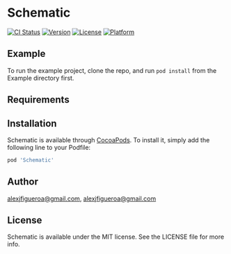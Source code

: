 # Schematic

[![CI Status](http://img.shields.io/travis/alexjfigueroa@gmail.com/Schematic.svg?style=flat)](https://travis-ci.org/alexjfigueroa@gmail.com/Schematic)
[![Version](https://img.shields.io/cocoapods/v/Schematic.svg?style=flat)](http://cocoapods.org/pods/Schematic)
[![License](https://img.shields.io/cocoapods/l/Schematic.svg?style=flat)](http://cocoapods.org/pods/Schematic)
[![Platform](https://img.shields.io/cocoapods/p/Schematic.svg?style=flat)](http://cocoapods.org/pods/Schematic)

## Example

To run the example project, clone the repo, and run `pod install` from the Example directory first.

## Requirements

## Installation

Schematic is available through [CocoaPods](http://cocoapods.org). To install
it, simply add the following line to your Podfile:

```ruby
pod 'Schematic'
```

## Author

alexjfigueroa@gmail.com, alexjfigueroa@gmail.com

## License

Schematic is available under the MIT license. See the LICENSE file for more info.
